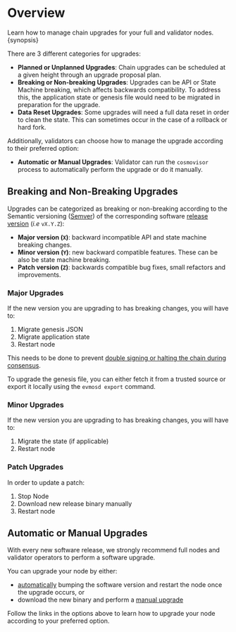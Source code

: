 <!--
order: 1
-->

# Overview

Learn how to manage chain upgrades for your full and validator nodes. {synopsis}

There are 3 different categories for upgrades:

- **Planned or Unplanned Upgrades**: Chain upgrades can be scheduled at a given height through an upgrade proposal plan.
- **Breaking or Non-breaking Upgrades**: Upgrades can be API or State Machine breaking, which affects backwards compatibility. To address this, the application state or genesis file would need to be migrated in preparation for the upgrade.
- **Data Reset Upgrades**: Some upgrades will need a full data reset in order to clean the state. This can sometimes occur in the case of a rollback or hard fork.

Additionally, validators can choose how to manage the upgrade according to their preferred option:

- **Automatic or Manual Upgrades**: Validator can run the `cosmovisor` process to automatically perform the upgrade or do it manually.

## Breaking and Non-Breaking Upgrades

Upgrades can be categorized as breaking or non-breaking according to the Semantic versioning ([Semver](https://semver.org/)) of the corresponding software [release version](https://github.com/tharsis/evmos/releases) (*i.e* `vX.Y.Z`):

- **Major version (`X`)**: backward incompatible API and state machine breaking changes.
- **Minor version (`Y`)**: new backward compatible features. These can be also be state machine breaking.
- **Patch version (`Z`)**: backwards compatible bug fixes, small refactors and improvements.

### Major Upgrades

If the new version you are upgrading to has breaking changes, you will have to:

1. Migrate genesis JSON
2. Migrate application state
3. Restart node

This needs to be done to prevent [double signing or halting the chain during consensus](https://docs.tendermint.com/master/spec/consensus/signing.html#double-signing).

To upgrade the genesis file, you can either fetch it from a trusted source or export it locally using the `evmosd export` command.

### Minor Upgrades

If the new version you are upgrading to has breaking changes, you will have to:

1. Migrate the state (if applicable)
2. Restart node

### Patch Upgrades

In order to update a patch:

1. Stop Node
2. Download new release binary manually
3. Restart node

## Automatic or Manual Upgrades

With every new software release, we strongly recommend full nodes and validator operators to perform a software upgrade.

You can upgrade your node by either:

- [automatically](./automated) bumping the software version and restart the node once the upgrade occurs, or
- download the new binary and perform a [manual upgrade](manual)

Follow the links in the options above to learn how to upgrade your node according to your preferred option.
